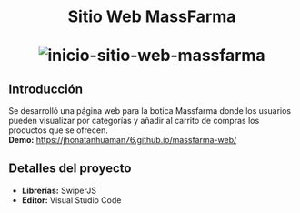<div align="center">
  <h1>
    Sitio Web MassFarma
    <br />
    <br />
    <img src="https://github.com/jhonatanhuaman76/massfarma-web/assets/132282558/d1dfd366-fdfd-4ce1-94d6-3d007670523e" alt="inicio-sitio-web-massfarma">  
  </h1>
</div>

## Introducción
Se desarrolló una página web para la botica Massfarma donde los usuarios pueden visualizar por categorías y añadir al carrito de compras los productos que se ofrecen.
<br />
**Demo:** https://jhonatanhuaman76.github.io/massfarma-web/

## Detalles del proyecto
- **Librerías:**  SwiperJS
- **Editor:** Visual Studio Code
